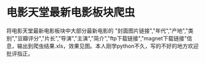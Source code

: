 # 电影天堂最新电影板块爬虫
将电影天堂最新电影板块中大部分最新电影的
"封面图片链接","年代","产地","类别","豆瓣评分","片长","导演","主演","简介","ftp下载链接","magnet下载链接"信息，输出到爬虫结果.xls，效果见图。本人刚学python不久，写的不好的地方欢迎批评指正。
